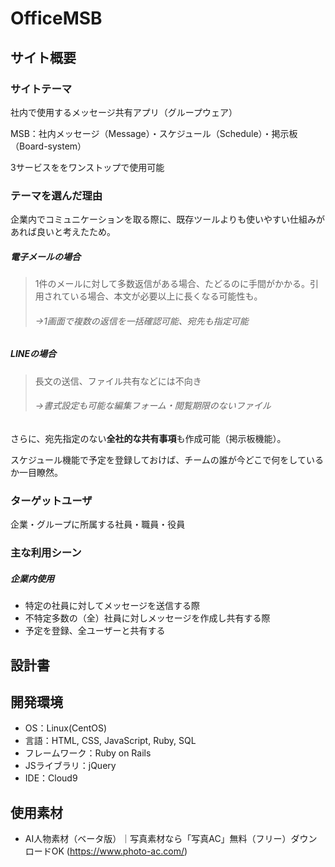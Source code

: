 # OfficeMSB

## サイト概要
### サイトテーマ
社内で使用するメッセージ共有アプリ（グループウェア）

MSB：社内メッセージ（Message）・スケジュール（Schedule）・掲示板（Board-system）

3サービスををワンストップで使用可能

### テーマを選んだ理由
企業内でコミュニケーションを取る際に、既存ツールよりも使いやすい仕組みがあれば良いと考えたため。
##### 電子メールの場合
>  1件のメールに対して多数返信がある場合、たどるのに手間がかかる。引用されている場合、本文が必要以上に長くなる可能性も。
> ###### →1画面で複数の返信を一括確認可能、宛先も指定可能
##### LINEの場合
> 長文の送信、ファイル共有などには不向き
> ###### →書式設定も可能な編集フォーム・閲覧期限のないファイル

さらに、宛先指定のない**全社的な共有事項**も作成可能（掲示板機能）。

スケジュール機能で予定を登録しておけば、チームの誰が今どこで何をしているか一目瞭然。

### ターゲットユーザ
企業・グループに所属する社員・職員・役員


### 主な利用シーン
##### 企業内使用
- 特定の社員に対してメッセージを送信する際
- 不特定多数の（全）社員に対しメッセージを作成し共有する際
- 予定を登録、全ユーザーと共有する

## 設計書

## 開発環境
- OS：Linux(CentOS)
- 言語：HTML, CSS, JavaScript, Ruby, SQL
- フレームワーク：Ruby on Rails
- JSライブラリ：jQuery
- IDE：Cloud9

## 使用素材
- AI人物素材（ベータ版）｜写真素材なら「写真AC」無料（フリー）ダウンロードOK (https://www.photo-ac.com/)
